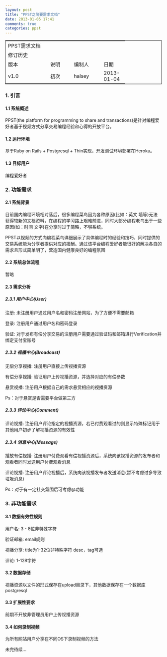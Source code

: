 ```yaml
---
layout: post
title: "PPST之简要需求文档"
date: 2013-01-05 17:41
comments: true
categories: ppst 
---
```

<table style="border:1px solid black;">
<tr>
<td width="120px">PPST需求文档</td>
</tr>
<tr>
<td width="100px">修订历史</td>
</tr>
<tr>
<td width="60px">版本</td> <td width="60px">说明</td> <td width="80px">编制人</td><td width="60px">日期</td>
</tr>
<tr>
<td>v1.0</td><td>初次</td><td>halsey</td><td>2013-01-04</td>
</tr>
</table>    

### 1. 引言

#### 1.1 系统概述

PPST(the platform for programming to share and transactions)是针对编程爱好者基于视频方式分享交易编程经验和心得的开放平台。

#### 1.2 运行环境

基于Ruby on Rails + Postgresql + Thin实现，开发测试环境部署在Heroku。

#### 1.3 目标用户

编程爱好者

### 2. 功能需求

#### 2.1 系统背景

目前国内编程环境相对落后，很多编程菜鸟因为各种原因(比如：英文 墙等)无法获得较新的文档资料，在编程的学习路上艰难前进，同时大部分编程老鸟出于一些原因(如：时间 文字)在分享时过于简略，不够系统。

PPST以视频的方式向编程菜鸟详细展示了具体编程时的经验和技巧，同时提供的交易系统能为分享者提供对应的报酬。通过该平台编程爱好者能很好的解决各自的需求且形式简单明了，营造国内健康良好的编程氛围

#### 2.2 系统总体流程

暂略

#### 2.3 需求分析

##### 2.3.1 用户中心(User)

注册: 未注册用户通过用户名和密码注册网站，为了方便不需要邮箱

登录: 注册用户通过用户名和密码登录

验证: 对于发布有偿分享交易的注册用户需要通过验证码和邮箱进行Verification并绑定支付宝账号

##### 2.3.2 视播中心(Broadcast)

无偿分享视播: 注册用户直接上传视播资源

有偿分享视播: 验证用户上传视播资源，并选择对应的有偿参数

悬赏视播: 注册用户根据自己的需求悬赏相应的视播资源

Ps：对于悬赏是否需要平台做第三方

##### 2.3.3 评论中心(Comment)

评论视播: 注册用户评论指定的视播资源，若已付费观看过的则显示特殊标记用于其他用户初步了解视播资源的有效性

##### 2.3.4 消息中心(Message)

播放有偿视播: 注册用户付费观看有偿视播资源后，系统向该视播资源的发布者和观看者同时发送用户付费观看消息

评论视播: 注册用户评论视播后，系统向该视播发布者发送消息(暂不考虑过多导致垃圾消息)
	
Ps：对于有一定社交氛围后可考虑@功能

### 3. 非功能需求

#### 3.1 数据有效性规则

用户名: 3 - 8位非特殊字符

验证邮箱: email规则

视播分享: title为1-32位非特殊字符 desc，tag可选

评论: 1-128字符

#### 3.2 数据存储

视播资源以文件的形式保存在upload目录下，其他数据保存在一个数据库postgresql

#### 3.3 扩展性要求

前期不开放非管理员用户上传视播资源

#### 3.4 如何录制视频

为所有网站用户分享在不同OS下录制视频的方法



未完待续…

